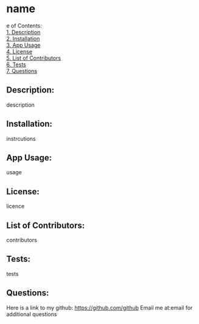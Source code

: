 # name
e of Contents:  
[1. Description](#Description)  
[2. Installation](#Installation)  
[3. App Usage](#App-Usage)  
[4. License](#License)  
[5. List of Contributors](#List-of-Contributors)  
[6. Tests](#Tests)  
[7. Questions](#Questions)  
## Description:
description
## Installation:
instrcutions
## App Usage:
usage
## License:
licence
## List of Contributors:
contributors
## Tests:
tests
## Questions:
 Here is a link to my github: https://github.com/github
 Email me at:email
 for additional questions

